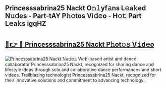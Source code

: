## Princesssabrina25 Nackt O𝚗𝚕yf𝚊ns L𝚎a𝚔ed N𝚞𝚍es - Part-tAY P𝚑𝚘tos Vi𝚍𝚎o - H𝚘𝚝 Part L𝚎a𝚔s igqHZ

# <h2><a href="http://kf30hrj.oniu.top/?m=Princesssabrina25+Nackt">🔗👉 🔴 Princesssabrina25 Nackt P𝚑ot𝚘𝚜 V𝚒d𝚎o</a></h2>

[![Princesssabrina25 Nackt Nu𝚍e𝚜](https://i.imgur.com/0qMVB7G.gif)](http://kf30hrj.oniu.top/?m=Princesssabrina25+Nackt)
Web-based artist and dance collaborator Princesssabrina25 Nackt, recognized for sharing dance and lifestyle ideas through solo and collaborative dance performances and short videos. Trailblazing technologist Princesssabrina25 Nackt, recognized for their innovative solutions and commitment to advancing technology.  
